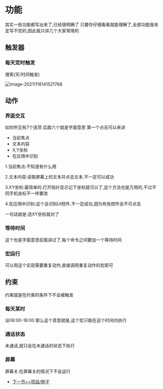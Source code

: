 # 功能
其实一些功能都写出来了,已经很明确了
只要你仔细看看就能理解了,全部功能我肯定写不完的,因此我只讲几个大家常用的

## 触发器
### 每天定时触发
搜索(天/时间触发)

![image-20211116141521768](https://cdn.jsdelivr.net/gh/Goojoe/picgo/macrodroid/timing.png)

## 动作
### 界面交互
如你所见有7个选项
后面六个就是字面意思
第一个点击可以来讲
- 当前焦点
- 文本内容
- X,Y坐标
- 在应用中识别

1.当前焦点:不知道有什么用

2.文本内容:读取屏幕上的文本并点击文本,不一定可以成功

3.XY坐标:最简单的.打开指针显示记下坐标就可以了,这个方法也是万用的,不过不同手机坐标不一样要改

4.在应用中识别:这个会识别UI控件,不一定成功,因为有些控件会不可点击

一句话就是:选XY坐标就对了

### 等待时间
这个也是字面意思前面讲过了,每个命令之间要加一个等待时间


### 宏运行
可以用这个实现需要重复动作,直接调用重复动作的宏即可


## 约束
约束就是在约束的条件下不会被触发

### 每天某时

设08:00-18:00
那么这个意思就是,这个宏只能在这个时间内执行

### 通话状态

未通话,就只会在未通话的状态下执行


### 屏幕

屏幕关:在屏幕关的情况下不会运行

- [下一节>>项目/例子](2-entry/project)